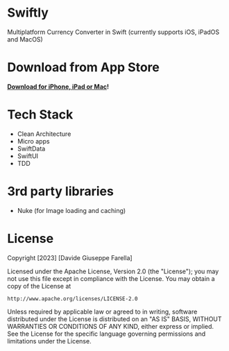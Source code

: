 # Swiftly
 Multiplatform Currency Converter in Swift (currently supports iOS, iPadOS and MacOS)
 
 # Download from App Store
 **[Download for iPhone, iPad or Mac](https://apps.apple.com/it/app/swiftly-x/id6475713259)!**
 
 # Tech Stack
 * Clean Architecture
 * Micro apps
 * SwiftData
 * SwiftUI
 * TDD

# 3rd party libraries
* Nuke (for Image loading and caching)

# License
Copyright [2023] [Davide Giuseppe Farella]

Licensed under the Apache License, Version 2.0 (the "License");
you may not use this file except in compliance with the License.
You may obtain a copy of the License at

    http://www.apache.org/licenses/LICENSE-2.0

Unless required by applicable law or agreed to in writing, software
distributed under the License is distributed on an "AS IS" BASIS,
WITHOUT WARRANTIES OR CONDITIONS OF ANY KIND, either express or implied.
See the License for the specific language governing permissions and
limitations under the License.
